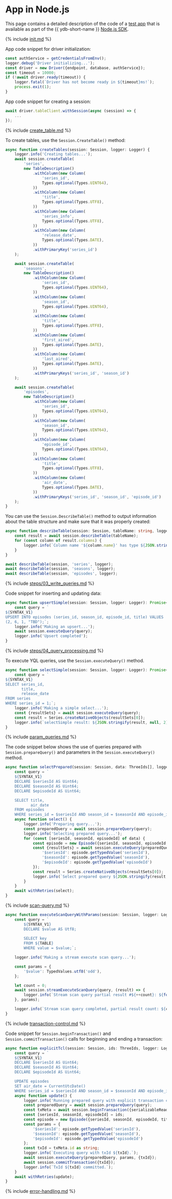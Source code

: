 # App in Node.js

This page contains a detailed description of the code of a [test app](https://github.com/ydb-platform/ydb-nodejs-sdk/tree/master/examples/basic-example-v1) that is available as part of the {{ ydb-short-name }} [Node.js SDK](https://github.com/yandex-cloud/ydb-nodejs-sdk).

{% include [init.md](steps/01_init.md) %}

App code snippet for driver initialization:

```ts
const authService = getCredentialsFromEnv();
logger.debug('Driver initializing...');
const driver = new Driver({endpoint, database, authService});
const timeout = 10000;
if (!await driver.ready(timeout)) {
    logger.fatal(`Driver has not become ready in ${timeout}ms!`);
    process.exit(1);
}
```

App code snippet for creating a session:

```ts
await driver.tableClient.withSession(async (session) => {
    ...
});
```

{% include [create_table.md](steps/02_create_table.md) %}

To create tables, use the `Session.CreateTable()` method:

```ts
async function createTables(session: Session, logger: Logger) {
    logger.info('Creating tables...');
    await session.createTable(
        'series',
        new TableDescription()
            .withColumn(new Column(
                'series_id',
                Types.optional(Types.UINT64),
            ))
            .withColumn(new Column(
                'title',
                Types.optional(Types.UTF8),
            ))
            .withColumn(new Column(
                'series_info',
                Types.optional(Types.UTF8),
            ))
            .withColumn(new Column(
                'release_date',
                Types.optional(Types.DATE),
            ))
            .withPrimaryKey('series_id')
    );

    await session.createTable(
        'seasons',
        new TableDescription()
            .withColumn(new Column(
                'series_id',
                Types.optional(Types.UINT64),
            ))
            .withColumn(new Column(
                'season_id',
                Types.optional(Types.UINT64),
            ))
            .withColumn(new Column(
                'title',
                Types.optional(Types.UTF8),
            ))
            .withColumn(new Column(
                'first_aired',
                Types.optional(Types.DATE),
            ))
            .withColumn(new Column(
                'last_aired',
                Types.optional(Types.DATE),
            ))
            .withPrimaryKeys('series_id', 'season_id')
    );

    await session.createTable(
        'episodes',
        new TableDescription()
            .withColumn(new Column(
                'series_id',
                Types.optional(Types.UINT64),
            ))
            .withColumn(new Column(
                'season_id',
                Types.optional(Types.UINT64),
            ))
            .withColumn(new Column(
                'episode_id',
                Types.optional(Types.UINT64),
            ))
            .withColumn(new Column(
                'title',
                Types.optional(Types.UTF8),
            ))
            .withColumn(new Column(
                'air_date',
                Types.optional(Types.DATE),
            ))
            .withPrimaryKeys('series_id', 'season_id', 'episode_id')
    );
}
```

You can use the `Session.DescribeTable()` method to output information about the table structure and make sure that it was properly created:

```ts
async function describeTable(session: Session, tableName: string, logger: Logger) {
    const result = await session.describeTable(tableName);
    for (const column of result.columns) {
        logger.info(`Column name '${column.name}' has type ${JSON.stringify(column.type)}`);
    }
}

await describeTable(session, 'series', logger);
await describeTable(session, 'seasons', logger);
await describeTable(session, 'episodes', logger);
```

{% include [steps/03_write_queries.md](steps/03_write_queries.md) %}

Code snippet for inserting and updating data:

```ts
async function upsertSimple(session: Session, logger: Logger): Promise<void> {
    const query = `
${SYNTAX_V1}
UPSERT INTO episodes (series_id, season_id, episode_id, title) VALUES
(2, 6, 1, "TBD");`;
    logger.info('Making an upsert...');
    await session.executeQuery(query);
    logger.info('Upsert completed');
}
```

{% include [steps/04_query_processing.md](steps/04_query_processing.md) %}

To execute YQL queries, use the `Session.executeQuery()` method.

```ts
async function selectSimple(session: Session, logger: Logger): Promise<void> {
    const query = `
${SYNTAX_V1}
SELECT series_id,
       title,
       release_date
FROM series
WHERE series_id = 1;`;
    logger.info('Making a simple select...');
    const {resultSets} = await session.executeQuery(query);
    const result = Series.createNativeObjects(resultSets[0]);
    logger.info(`selectSimple result: ${JSON.stringify(result, null, 2)}`);
}
```

{% include [param_queries.md](steps/06_param_queries.md) %}

The code snippet below shows the use of queries prepared with `Session.prepareQuery()` and parameters in the `Session.executeQuery()` method.

```ts
async function selectPrepared(session: Session, data: ThreeIds[], logger: Logger): Promise<void> {
    const query = `
    ${SYNTAX_V1}
    DECLARE $seriesId AS Uint64;
    DECLARE $seasonId AS Uint64;
    DECLARE $episodeId AS Uint64;

    SELECT title,
           air_date
    FROM episodes
    WHERE series_id = $seriesId AND season_id = $seasonId AND episode_id = $episodeId;`;
    async function select() {
        logger.info('Preparing query...');
        const preparedQuery = await session.prepareQuery(query);
        logger.info('Selecting prepared query...');
        for (const [seriesId, seasonId, episodeId] of data) {
            const episode = new Episode({seriesId, seasonId, episodeId, title: '', airDate: new Date()});
            const {resultSets} = await session.executeQuery(preparedQuery, {
                '$seriesId': episode.getTypedValue('seriesId'),
                '$seasonId': episode.getTypedValue('seasonId'),
                '$episodeId': episode.getTypedValue('episodeId')
            });
            const result = Series.createNativeObjects(resultSets[0]);
            logger.info(`Select prepared query ${JSON.stringify(result, null, 2)}`);
        }
    }
    await withRetries(select);
}
```

{% include [scan-query.md](steps/08_scan_query.md) %}

```ts
async function executeScanQueryWithParams(session: Session, logger: Logger): Promise<void> {
    const query = `
        ${SYNTAX_V1}        
        DECLARE $value AS Utf8;
        
        SELECT key
        FROM ${TABLE}
        WHERE value = $value;`;

    logger.info('Making a stream execute scan query...');

    const params = {
        '$value': TypedValues.utf8('odd'),
    };

    let count = 0;
    await session.streamExecuteScanQuery(query, (result) => {
        logger.info(`Stream scan query partial result #${++count}: ${formatPartialResult(result)}`);
    }, params);

    logger.info(`Stream scan query completed, partial result count: ${count}`);
}
```

{% include [transaction-control.md](steps/10_transaction_control.md) %}

Code snippet for `Session.beginTransaction()` and `Session.commitTransaction()` calls for beginning and ending a transaction:

```ts
async function explicitTcl(session: Session, ids: ThreeIds, logger: Logger) {
    const query = `
    ${SYNTAX_V1}
    DECLARE $seriesId AS Uint64;
    DECLARE $seasonId AS Uint64;
    DECLARE $episodeId AS Uint64;

    UPDATE episodes
    SET air_date = CurrentUtcDate()
    WHERE series_id = $seriesId AND season_id = $seasonId AND episode_id = $episodeId;`;
    async function update() {
        logger.info('Running prepared query with explicit transaction control...');
        const preparedQuery = await session.prepareQuery(query);
        const txMeta = await session.beginTransaction({serializableReadWrite: {}});
        const [seriesId, seasonId, episodeId] = ids;
        const episode = new Episode({seriesId, seasonId, episodeId, title: '', airDate: new Date()});
        const params = {
            '$seriesId': episode.getTypedValue('seriesId'),
            '$seasonId': episode.getTypedValue('seasonId'),
            '$episodeId': episode.getTypedValue('episodeId')
        };
        const txId = txMeta.id as string;
        logger.info(`Executing query with txId ${txId}.`);
        await session.executeQuery(preparedQuery, params, {txId});
        await session.commitTransaction({txId});
        logger.info(`TxId ${txId} committed.`);
    }
    await withRetries(update);
}
```

{% include [error-handling.md](steps/50_error_handling.md) %}

